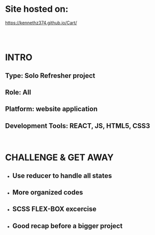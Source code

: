 # Site hosted on:

https://kennethz374.github.io/Cart/

<br>
<br>

# INTRO

## Type: Solo Refresher project

## Role: All

## Platform: website application

## Development Tools: REACT, JS, HTML5, CSS3

<br>

# CHALLENGE & GET AWAY

- ## Use reducer to handle all states
- ## More organized codes
- ## SCSS FLEX-BOX excercise
- ## Good recap before a bigger project
